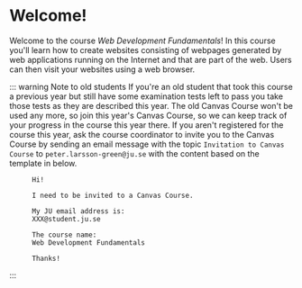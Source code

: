 <SetTitle title="Web Development Fundamentals" />

# Welcome!
Welcome to the course *Web Development Fundamentals*! In this course you'll learn how to create websites consisting of webpages generated by web applications running on the Internet and that are part of the web. Users can then visit your websites using a web browser.

::: warning Note to old students
If you're an old student that took this course a previous year but still have some examination tests left to pass you take those tests as they are described this year. The old Canvas Course won't be used any more, so join this year's Canvas Course, so we can keep track of your progress in the course this year there. If you aren't registered for the course this year, ask the course coordinator to invite you to the Canvas Course by sending an email message with the topic `Invitation to Canvas Course` to `peter.larsson-green@ju.se` with the content based on the template in <FigureNumber /> below.

<Figure caption="Template for email message to be invited to a Canvas Course. Replace XXX with your own value.">

```
Hi!

I need to be invited to a Canvas Course.

My JU email address is:
XXX@student.ju.se

The course name:
Web Development Fundamentals

Thanks!
```

</Figure>

:::